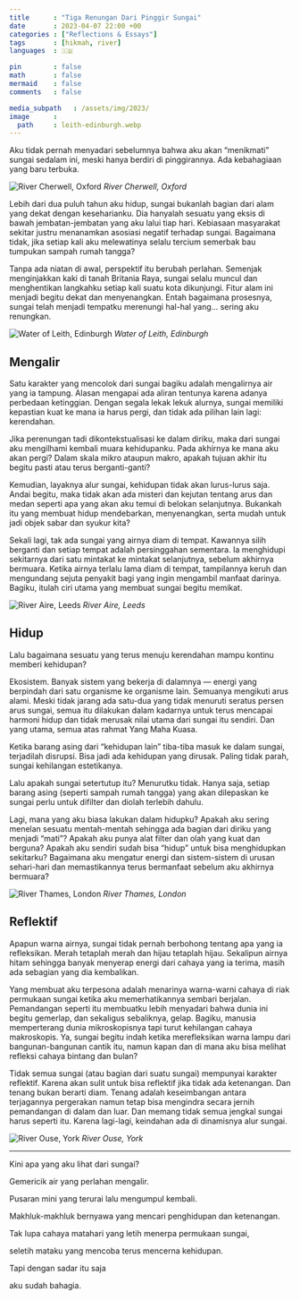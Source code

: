```yaml
---
title      : "Tiga Renungan Dari Pinggir Sungai"
date       : 2023-04-07 22:00 +00
categories : ["Reflections & Essays"]
tags       : [hikmah, river]
languages  : 🇮🇩

pin        : false
math       : false
mermaid    : false
comments   : false

media_subpath   : /assets/img/2023/
image      :
  path     : leith-edinburgh.webp
---
```


Aku tidak pernah menyadari sebelumnya bahwa aku akan “menikmati” sungai sedalam ini, meski hanya berdiri di pinggirannya. Ada kebahagiaan yang baru terbuka.

![River Cherwell, Oxford](cherwell-oxford.webp)
_River Cherwell, Oxford_

Lebih dari dua puluh tahun aku hidup, sungai bukanlah bagian dari alam yang dekat dengan keseharianku. Dia hanyalah sesuatu yang eksis di bawah jembatan-jembatan yang aku lalui tiap hari. Kebiasaan masyarakat sekitar justru menanamkan asosiasi negatif terhadap sungai. Bagaimana tidak, jika setiap kali aku melewatinya selalu tercium semerbak bau tumpukan sampah rumah tangga?

Tanpa ada niatan di awal, perspektif itu berubah perlahan. Semenjak menginjakkan kaki di tanah Britania Raya, sungai selalu muncul dan menghentikan langkahku setiap kali suatu kota dikunjungi. Fitur alam ini menjadi begitu dekat dan menyenangkan. Entah bagaimana prosesnya, sungai telah menjadi tempatku merenungi hal-hal yang… sering aku renungkan.

![Water of Leith, Edinburgh](leith-edinburgh.webp)
_Water of Leith, Edinburgh_

## Mengalir

Satu karakter yang mencolok dari sungai bagiku adalah mengalirnya air yang ia tampung. Alasan mengapai ada aliran tentunya karena adanya perbedaan ketinggian. Dengan segala lekak lekuk alurnya, sungai memiliki kepastian kuat ke mana ia harus pergi, dan tidak ada pilihan lain lagi: kerendahan.

Jika perenungan tadi dikontekstualisasi ke dalam diriku, maka dari sungai aku mengilhami kembali muara kehidupanku. Pada akhirnya ke mana aku akan pergi? Dalam skala mikro ataupun makro, apakah tujuan akhir itu begitu pasti atau terus berganti-ganti?

Kemudian, layaknya alur sungai, kehidupan tidak akan lurus-lurus saja. Andai begitu, maka tidak akan ada misteri dan kejutan tentang arus dan medan seperti apa yang akan aku temui di belokan selanjutnya. Bukankah itu yang membuat hidup mendebarkan, menyenangkan, serta mudah untuk jadi objek sabar dan syukur kita?

Sekali lagi, tak ada sungai yang airnya diam di tempat. Kawannya silih berganti dan setiap tempat adalah persinggahan sementara. Ia menghidupi sekitarnya dari satu mintakat ke mintakat selanjutnya, sebelum akhirnya bermuara. Ketika airnya terlalu lama diam di tempat, tampilannya keruh dan mengundang sejuta penyakit bagi yang ingin mengambil manfaat darinya. Bagiku, itulah ciri utama yang membuat sungai begitu memikat.

![River Aire, Leeds](aire-leeds.webp)
_River Aire, Leeds_

## Hidup
Lalu bagaimana sesuatu yang terus menuju kerendahan mampu kontinu memberi kehidupan?

Ekosistem. Banyak sistem yang bekerja di dalamnya — energi yang berpindah dari satu organisme ke organisme lain. Semuanya mengikuti arus alami. Meski tidak jarang ada satu-dua yang tidak menuruti seratus persen arus sungai, semua itu dilakukan dalam kadarnya untuk terus mencapai harmoni hidup dan tidak merusak nilai utama dari sungai itu sendiri. Dan yang utama, semua atas rahmat Yang Maha Kuasa.

Ketika barang asing dari “kehidupan lain” tiba-tiba masuk ke dalam sungai, terjadilah disrupsi. Bisa jadi ada kehidupan yang dirusak. Paling tidak parah, sungai kehilangan estetikanya.

Lalu apakah sungai setertutup itu? Menurutku tidak. Hanya saja, setiap barang asing (seperti sampah rumah tangga) yang akan dilepaskan ke sungai perlu untuk difilter dan diolah terlebih dahulu.

Lagi, mana yang aku biasa lakukan dalam hidupku? Apakah aku sering menelan sesuatu mentah-mentah sehingga ada bagian dari diriku yang menjadi “mati”? Apakah aku punya alat filter dan olah yang kuat dan berguna? Apakah aku sendiri sudah bisa “hidup” untuk bisa menghidupkan sekitarku? Bagaimana aku mengatur energi dan sistem-sistem di urusan sehari-hari dan memastikannya terus bermanfaat sebelum aku akhirnya bermuara?


![River Thames, London](thames-london.jpg)
_River Thames, London_

## Reflektif

Apapun warna airnya, sungai tidak pernah berbohong tentang apa yang ia refleksikan. Merah tetaplah merah dan hijau tetaplah hijau. Sekalipun airnya hitam sehingga banyak menyerap energi dari cahaya yang ia terima, masih ada sebagian yang dia kembalikan.

Yang membuat aku terpesona adalah menarinya warna-warni cahaya di riak permukaan sungai ketika aku memerhatikannya sembari berjalan. Pemandangan seperti itu membuatku lebih menyadari bahwa dunia ini begitu gemerlap, dan sekaligus sebaliknya, gelap. Bagiku, manusia memperterang dunia mikroskopisnya tapi turut kehilangan cahaya makroskopis. Ya, sungai begitu indah ketika merefleksikan warna lampu dari bangunan-bangunan cantik itu, namun kapan dan di mana aku bisa melihat refleksi cahaya bintang dan bulan?

Tidak semua sungai (atau bagian dari suatu sungai) mempunyai karakter reflektif. Karena akan sulit untuk bisa reflektif jika tidak ada ketenangan. Dan tenang bukan berarti diam. Tenang adalah keseimbangan antara terjagannya pergerakan namun tetap bisa mengindra secara jernih pemandangan di dalam dan luar. Dan memang tidak semua jengkal sungai harus seperti itu. Karena lagi-lagi, keindahan ada di dinamisnya alur sungai.

![River Ouse, York](ouse-york.webp)
_River Ouse, York_

***

Kini apa yang aku lihat dari sungai?

Gemericik air yang perlahan mengalir.

Pusaran mini yang terurai lalu mengumpul kembali.

Makhluk-makhluk bernyawa yang mencari penghidupan dan ketenangan.

Tak lupa cahaya matahari yang letih menerpa permukaan sungai,

seletih mataku yang mencoba terus mencerna kehidupan.

Tapi dengan sadar itu saja

aku sudah bahagia.